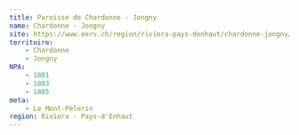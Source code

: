 ```yaml
---
title: Paroisse de Chardonne - Jongny
name: Chardonne - Jongny
site: https://www.eerv.ch/region/riviera-pays-denhaut/chardonne-jongny/accueil
territoire:
    - Chardonne
    - Jongny
NPA:
    - 1801
    - 1803
    - 1805
meta:
    - Le Mont-Pèlerin
region: Riviera - Pays-d'Enhaut
---
```

